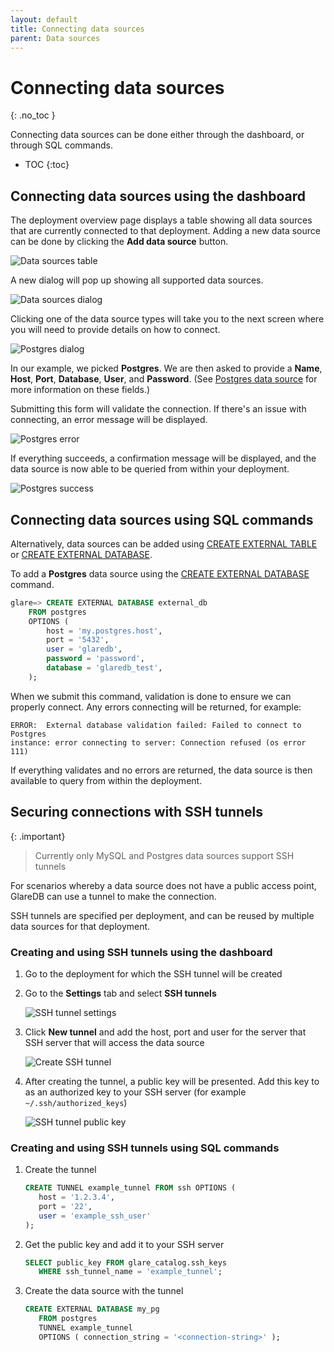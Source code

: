 ```yaml
---
layout: default
title: Connecting data sources
parent: Data sources
---
```


<!-- markdownlint-disable MD022 -->

<!-- prettier-ignore-start -->
# Connecting data sources
{: .no_toc }
<!-- prettier-ignore-end -->

<!-- markdownlint-enable MD022 -->

Connecting data sources can be done either through the dashboard, or through SQL
commands.

<!-- prettier-ignore -->
- TOC
{:toc}

## Connecting data sources using the dashboard

The deployment overview page displays a table showing all data sources that are
currently connected to that deployment. Adding a new data source can be done by
clicking the **Add data source** button.

![Data sources table]

A new dialog will pop up showing all supported data sources.

![Data sources dialog]

Clicking one of the data source types will take you to the next screen where you
will need to provide details on how to connect.

![Postgres dialog]

In our example, we picked **Postgres**. We are then asked to provide a **Name**,
**Host**, **Port**, **Database**, **User**, and **Password**. (See [Postgres
data source] for more information on these fields.)

Submitting this form will validate the connection. If there's an issue with
connecting, an error message will be displayed.

![Postgres error]

If everything succeeds, a confirmation message will be displayed, and the data
source is now able to be queried from within your deployment.

![Postgres success]

## Connecting data sources using SQL commands

Alternatively, data sources can be added using [CREATE EXTERNAL TABLE] or
[CREATE EXTERNAL DATABASE].

To add a **Postgres** data source using the [CREATE EXTERNAL DATABASE] command.

```sql
glare=> CREATE EXTERNAL DATABASE external_db
    FROM postgres
    OPTIONS (
        host = 'my.postgres.host',
        port = '5432',
        user = 'glaredb',
        password = 'password',
        database = 'glaredb_test',
    );
```

When we submit this command, validation is done to ensure we can properly
connect. Any errors connecting will be returned, for example:

```text
ERROR:  External database validation failed: Failed to connect to Postgres
instance: error connecting to server: Connection refused (os error 111)
```

If everything validates and no errors are returned, the data source is then
available to query from within the deployment.

## Securing connections with SSH tunnels

{: .important}

> Currently only MySQL and Postgres data sources support SSH tunnels

For scenarios whereby a data source does not have a public access point, GlareDB
can use a tunnel to make the connection.

SSH tunnels are specified per deployment, and can be reused by multiple data
sources for that deployment.

### Creating and using SSH tunnels using the dashboard

1. Go to the deployment for which the SSH tunnel will be created
2. Go to the **Settings** tab and select **SSH tunnels**

   ![SSH tunnel settings]

3. Click **New tunnel** and add the host, port and user for the server that SSH
   server that will access the data source

   ![Create SSH tunnel]

4. After creating the tunnel, a public key will be presented. Add this key to
   as an authorized key to your SSH server (for example `~/.ssh/authorized_keys`)

   ![SSH tunnel public key]

### Creating and using SSH tunnels using SQL commands

1. Create the tunnel

   ```sql
   CREATE TUNNEL example_tunnel FROM ssh OPTIONS (
      host = '1.2.3.4',
      port = '22',
      user = 'example_ssh_user'
   );
   ```

2. Get the public key and add it to your SSH server

   ```sql
   SELECT public_key FROM glare_catalog.ssh_keys
      WHERE ssh_tunnel_name = 'example_tunnel';
   ```

3. Create the data source with the tunnel

   ```sql
   CREATE EXTERNAL DATABASE my_pg
      FROM postgres
      TUNNEL example_tunnel
      OPTIONS ( connection_string = '<connection-string>' );
   ```

[Data sources table]: /assets/images/data-sources-table.png
[Data sources dialog]: /assets/images/data-sources-dialog.png
[Postgres dialog]: /assets/images/postgres-dialog.png
[Postgres error]: /assets/images/postgres-error.png
[Postgres success]: /assets/images/postgres-success.png
[Postgres data source]: /docs/data-sources/supported/postgres
[CREATE EXTERNAL DATABASE]: /docs/sql-reference/sql-commands/create-external-database
[CREATE EXTERNAL TABLE]: /docs/sql-reference/sql-commands/create-external-table
[SSH tunnel settings]: /assets/images/deployment_settings_ssh_tunnel.png
[Create SSH tunnel]: /assets/images/create_ssh_tunnel.png
[SSH tunnel public key]: /assets/images/public_key.png
